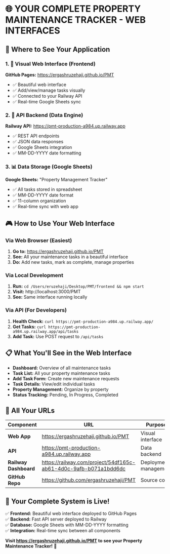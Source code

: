 # 🌐 YOUR COMPLETE PROPERTY MAINTENANCE TRACKER - WEB INTERFACES

## 🎯 Where to See Your Application

### 1. 📱 **Visual Web Interface (Frontend)**
**GitHub Pages:** https://ergashruzehaji.github.io/PMT
- ✅ Beautiful web interface
- ✅ Add/view/manage tasks visually  
- ✅ Connected to your Railway API
- ✅ Real-time Google Sheets sync

### 2. 🔧 **API Backend (Data Engine)**
**Railway API:** https://pmt-production-a984.up.railway.app
- ✅ REST API endpoints
- ✅ JSON data responses
- ✅ Google Sheets integration
- ✅ MM-DD-YYYY date formatting

### 3. 📊 **Data Storage (Google Sheets)**
**Google Sheets:** "Property Management Tracker"
- ✅ All tasks stored in spreadsheet
- ✅ MM-DD-YYYY date format
- ✅ 11-column organization
- ✅ Real-time sync with web app

## 🎮 How to Use Your Web Interface

### **Via Web Browser (Easiest)**
1. **Go to:** https://ergashruzehaji.github.io/PMT
2. **See:** All your maintenance tasks in a beautiful interface
3. **Do:** Add new tasks, mark as complete, manage properties

### **Via Local Development**
1. **Run:** `cd /Users/eruzehaji/Desktop/PMT/frontend && npm start`
2. **Visit:** http://localhost:3000/PMT
3. **See:** Same interface running locally

### **Via API (For Developers)**
1. **Health Check:** `curl https://pmt-production-a984.up.railway.app/`
2. **Get Tasks:** `curl https://pmt-production-a984.up.railway.app/api/tasks`
3. **Add Task:** Use POST request to `/api/tasks`

## 📋 What You'll See in the Web Interface

- **Dashboard:** Overview of all maintenance tasks
- **Task List:** All your property maintenance tasks
- **Add Task Form:** Create new maintenance requests
- **Task Details:** View/edit individual tasks
- **Property Management:** Organize by property
- **Status Tracking:** Pending, In Progress, Completed

## 🔗 All Your URLs

| Component | URL | Purpose |
|-----------|-----|---------|
| **Web App** | https://ergashruzehaji.github.io/PMT | Visual interface |
| **API** | https://pmt-production-a984.up.railway.app | Data backend |
| **Railway Dashboard** | https://railway.com/project/54df165c-ab61-4d0c-9afb-b071a1bdd6dc | Deployment management |
| **GitHub Repo** | https://github.com/ergashruzehaji/PMT | Source code |

## 🎊 Your Complete System is Live!

✅ **Frontend:** Beautiful web interface deployed to GitHub Pages  
✅ **Backend:** Fast API server deployed to Railway  
✅ **Database:** Google Sheets with MM-DD-YYYY formatting  
✅ **Integration:** Real-time sync between all components  

**Visit https://ergashruzehaji.github.io/PMT to see your Property Maintenance Tracker!** 🚀